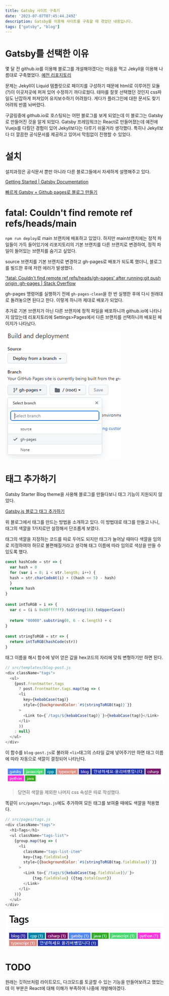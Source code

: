 ```yaml
---
title: Gatsby 사이트 구축기
date: '2023-07-07T07:45:44.249Z'
description: Gatsby를 이용해 사이트를 구축할 때 겪었던 내용입니다.
tags: ["gatsby", "blog"]
---
```


# Gatsby를 선택한 이유

몇 달 전 github.io를 이용해 블로그를 개설해야겠다는 마음을 먹고 Jekyll을 이용해 나름대로 구축했었다. [예전 리포지토리](https://github.com/10cheon00/--deprecated--10cheon00.github.io)

문제는 Jekyll이 Liquid 템플릿으로 페이지를 구성하기 때문에 html로 이루어진 모듈(?)이 이곳저곳에 퍼져 있어 수정하기 까다로웠다. 
테마를 잘못 선택했던 것인지 css파일도 난잡하게 퍼져있어 유지보수하기 어려웠다. 게다가 플러그인에 대한 문서도 찾기 어려워 반쯤 놔버렸다. 

구글링중에 github.io로 호스팅되는 어떤 블로그를 보게 되었는데 이 블로그는 Gatsby로 만들어진 것을 알게 되었다. Gatsby 프레임워크는 React로 만들어졌는데 예전에 Vuejs를 다뤘던 경험이 있어 Jekyll보다는 다루기 쉬울거라 생각했다. 특히나 Jekyll보다 더 깔끔한 공식문서를 제공하고 있어서 막힘없이 진행할 수 있었다.

# 설치

설치과정은 공식문서 뿐만 아니라 다른 블로그들에서 자세하게 설명해주고 있다.

[Getting Started | Gatsby Documentation](https://www.gatsbyjs.com/docs/tutorial/getting-started/part-0/)

[빠르게 Gatsby + Github pages로 블로그 만들기](https://uzzam.dev/6)

# fatal: Couldn't find remote ref refs/heads/main

`npm run deploy`로 main 브랜치에 배포하고 있었다. 하지만 main브랜치에는 정적 파일들이 가득 들어있기에 리포지토리의 기본 브랜치를 다른 브랜치로 변경하여, 정적 파일이 들어있는 브랜치를 숨기고 싶었다.

source 브랜치를 기본 브랜치로 변경하고 gh-pages로 배포가 되도록 했더니, 블로그를 빌드한 후에 저런 에러가 발생했다.

['fatal: Couldn't find remote ref refs/heads/gh-pages' after running:git push origin :gh-pages | Stack Overflow](https://stackoverflow.com/a/71871326)

gh-pages 명령어를 실행하기 전에 `gh-pages-clean`을 한 번 실행한 후에 다시 원래대로 돌려놓으면 된다고 한다. 이렇게 하니까 제대로 배포가 되었다.

추가로 기본 브랜치가 아닌 다른 브랜치에 정적 파일을 배포하니까 github.io에 나타나지 않았는데 리포지토리에 Settings>Pages에서 다른 브랜치를 선택하니까 배포된 페이지가 나타났다.

![Github Pages](image.png)

# 태그 추가하기

Gatsby Starter Blog theme을 사용해 블로그를 만들다보니 태그 기능이 지원되지 않았다.

[Gatsby.js 블로그 태그 추가하기](https://woojeongmin.com/2021/gatsby-blog/1-tags/)

위 블로그에서 태그를 만드는 방법을 소개하고 있다. 이 방법대로 태그를 만들고 나니, 태그의 색깔을 1가지로만 설정해서 단조롭게 보였다.

태그의 색깔을 지정하는 코드를 따로 두어도 되지만 태그가 늘어날 때마다 색깔을 임의로 지정하여야 하므로 불편해질거라고 생각해 태그 이름에 따라 임의로 색상을 만들 수 있도록 했다.

```js
const hashCode = str => {
  var hash = 0
  for (var i = 0; i < str.length; i++) {
  hash = str.charCodeAt(i) + ((hash << 5) - hash)
  }
  return hash
}

const intToRGB = i => {
  var c = (i & 0x00ffffff).toString(16).toUpperCase()

  return "00000".substring(0, 6 - c.length) + c
}

const stringToRGB = str => {
  return intToRGB(hashCode(str))
}
```

태그 이름을 해시 함수에 넣어 얻은 값을 hex코드의 자리에 맞춰 변형하기만 하면 된다.

```js
// src/templates/blog-post.js
<div className="tags">
  <ul>
    {post.frontmatter.tags
      ? post.frontmatter.tags.map(tag => (
      <li 
        key={kebabCase(tag)} 
        style={{backgroundColor:`#${stringToRGB(tag)}`}}
      >
        <Link to={`/tags/${kebabCase(tag)}`}>{kebabCase(tag)}</Link>
      </li>
      ))
    : null}
  </ul>
</div>
```

이 함수를 `blog-post.js`로 불러와 `<li>`태그의 스타일 값에 넣어주기만 하면 태그 이름에 따라 자동으로 색깔이 결정되어 나타난다.

![Tags](image-1.png)

> 당연히 색깔을 제외한 나머지 css 속성은 따로 작성했다.

똑같이 `src/pages/tags.js`에도 추가하여 모든 태그를 보여줄 때에도 색깔을 적용했다.

```js
// src/pages/tags.js
<div className="tags">
  <h1>Tags</h1>
  <ul className="tags-list">
    {group.map(tag => (
      <li 
        className="tags-list-item" 
        key={tag.fieldValue} 
        style={{backgroundColor:`#${stringToRGB(tag.fieldValue)}`}}
      >
        <Link to={`/tags/${kebabCase(tag.fieldValue)}/`}>
            {tag.fieldValue} ({tag.totalCount})
        </Link>
      </li>
    ))}
  </ul>
</div>
```

![All tags](image-2.png)

# TODO

원래는 깃허브처럼 라이트모드, 다크모드를 토글할 수 있는 기능을 만들어보려고 했었는데 이 부분은 React에 대해 이해가 부족하여 나중에 개발해야겠다.
